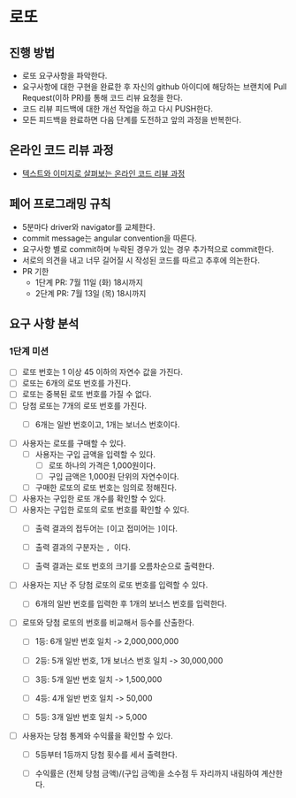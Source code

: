 # 로또

## 진행 방법

* 로또 요구사항을 파악한다.
* 요구사항에 대한 구현을 완료한 후 자신의 github 아이디에 해당하는 브랜치에 Pull Request(이하 PR)를 통해 코드 리뷰 요청을 한다.
* 코드 리뷰 피드백에 대한 개선 작업을 하고 다시 PUSH한다.
* 모든 피드백을 완료하면 다음 단계를 도전하고 앞의 과정을 반복한다.

## 온라인 코드 리뷰 과정

* [텍스트와 이미지로 살펴보는 온라인 코드 리뷰 과정](https://github.com/next-step/nextstep-docs/tree/master/codereview)

## 페어 프로그래밍 규칙

* 5분마다 driver와 navigator를 교체한다.
* commit message는 angular convention을 따른다.
* 요구사항 별로 commit하며 누락된 경우가 있는 경우 추가적으로 commit한다.
* 서로의 의견을 내고 너무 길어질 시 작성된 코드를 따르고 추후에 의논한다.
* PR 기한
    * 1단계 PR: 7월 11일 (화) 18시까지
    * 2단계 PR: 7월 13일 (목) 18시까지

## 요구 사항 분석

### 1단계 미션

- [ ] 로또 번호는 1 이상 45 이하의 자연수 값을 가진다.
- [ ] 로또는 6개의 로또 번호를 가진다.
- [ ] 로또는 중복된 로또 번호를 가질 수 없다.
- [ ] 당첨 로또는 7개의 로또 번호를 가진다.
    - [ ] 6개는 일반 번호이고, 1개는 보너스 번호이다.


- [ ] 사용자는 로또를 구매할 수 있다.
    - [ ] 사용자는 구입 금액을 입력할 수 있다.
        - [ ] 로또 하나의 가격은 1,000원이다.
        - [ ] 구입 금액은 1,000원 단위의 자연수이다.
    - [ ] 구매한 로또의 로또 번호는 임의로 정해진다.
- [ ] 사용자는 구입한 로또 개수를 확인할 수 있다.
- [ ] 사용자는 구입한 로또의 로또 번호를 확인할 수 있다.
    - [ ] 출력 결과의 접두어는 `[`이고 접미어는 `]`이다.
    - [ ] 출력 결과의 구분자는 `, `이다.
    - [ ] 출력 결과는 로또 번호의 크기를 오름차순으로 출력한다.


- [ ] 사용자는 지난 주 당첨 로또의 로또 번호를 입력할 수 있다.
    - [ ] 6개의 일반 번호를 입력한 후 1개의 보너스 번호를 입력한다.


- [ ] 로또와 당첨 로또의 번호를 비교해서 등수를 산출한다.
    - [ ] 1등: 6개 일반 번호 일치 -> 2,000,000,000
    - [ ] 2등: 5개 일반 번호, 1개 보너스 번호 일치 -> 30,000,000
    - [ ] 3등: 5개 일반 번호 일치 -> 1,500,000
    - [ ] 4등: 4개 일반 번호 일치 -> 50,000
    - [ ] 5등: 3개 일반 번호 일치 -> 5,000


- [ ] 사용자는 당첨 통계와 수익률을 확인할 수 있다.
    - [ ] 5등부터 1등까지 당첨 횟수를 세서 출력한다.
    - [ ] 수익률은 (전체 당첨 금액)/(구입 금액)을 소수점 두 자리까지 내림하여 계산한다.
  